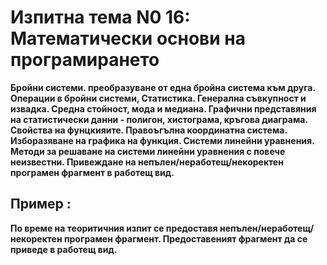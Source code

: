 # Изпитна тема N0 16: Математически основи на програмирането
**Бройни системи. преобразуване от една бройна система към друга. Операции в бройни системи, Статистика. Генерална съвкупност и извадка. Средна стойност, мода и медиана. Графични представяния на статистически данни - полигон, хистограма, кръгова диаграма. Свойства на фунцкияите. Правоъгълна координатна система. Изборазяване на графика на функция. Системи линейни уравнения. Методи за решаване на системи линейни уравнения с повече неизвестни. Привеждане на непълен/неработещ/некоректен програмен фрагмент в работещ вид.**

## Пример :
**По време на теоритичния изпит се предоставя непълен/неработещ/некоректен програмен фрагмент. Предоставеният фрагмент да се приведе в работещ вид.**
